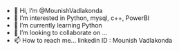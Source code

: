 - 👋 Hi, I’m @MounishVadlakonda
- 👀 I’m interested in Python, mysql, c++, PowerBI
- 🌱 I’m currently learning Python
- 💞️ I’m looking to collaborate on ...
- 📫 How to reach me... linkedin ID : Mounish Vadlakonda

<!---
MounishVadlakonda/MounishVadlakonda is a ✨ special ✨ repository because its `README.md` (this file) appears on your GitHub profile.
You can click the Preview link to take a look at your changes.
--->
